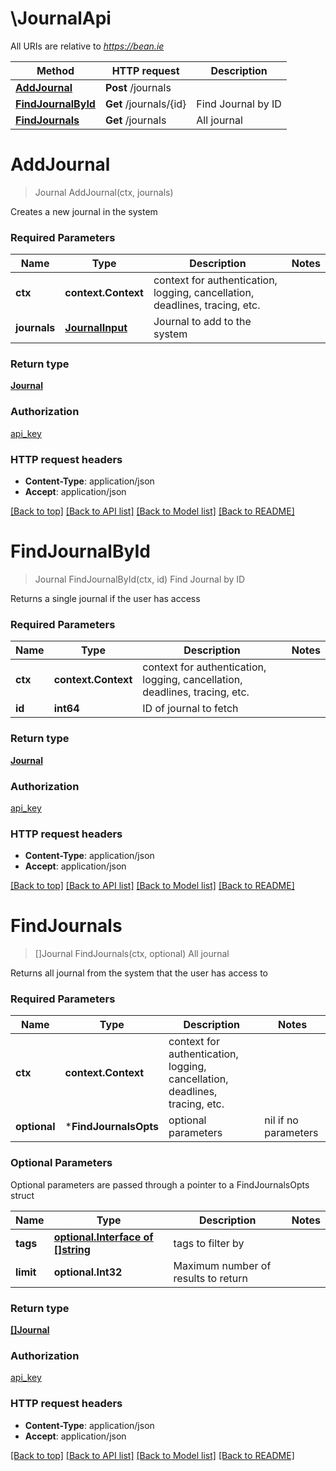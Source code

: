 # \JournalApi

All URIs are relative to *https://bean.ie*

Method | HTTP request | Description
------------- | ------------- | -------------
[**AddJournal**](JournalApi.md#AddJournal) | **Post** /journals | 
[**FindJournalById**](JournalApi.md#FindJournalById) | **Get** /journals/{id} | Find Journal by ID
[**FindJournals**](JournalApi.md#FindJournals) | **Get** /journals | All journal


# **AddJournal**
> Journal AddJournal(ctx, journals)


Creates a new journal in the system

### Required Parameters

Name | Type | Description  | Notes
------------- | ------------- | ------------- | -------------
 **ctx** | **context.Context** | context for authentication, logging, cancellation, deadlines, tracing, etc.
  **journals** | [**JournalInput**](JournalInput.md)| Journal to add to the system | 

### Return type

[**Journal**](Journal.md)

### Authorization

[api_key](../README.md#api_key)

### HTTP request headers

 - **Content-Type**: application/json
 - **Accept**: application/json

[[Back to top]](#) [[Back to API list]](../README.md#documentation-for-api-endpoints) [[Back to Model list]](../README.md#documentation-for-models) [[Back to README]](../README.md)

# **FindJournalById**
> Journal FindJournalById(ctx, id)
Find Journal by ID

Returns a single journal if the user has access

### Required Parameters

Name | Type | Description  | Notes
------------- | ------------- | ------------- | -------------
 **ctx** | **context.Context** | context for authentication, logging, cancellation, deadlines, tracing, etc.
  **id** | **int64**| ID of journal to fetch | 

### Return type

[**Journal**](Journal.md)

### Authorization

[api_key](../README.md#api_key)

### HTTP request headers

 - **Content-Type**: application/json
 - **Accept**: application/json

[[Back to top]](#) [[Back to API list]](../README.md#documentation-for-api-endpoints) [[Back to Model list]](../README.md#documentation-for-models) [[Back to README]](../README.md)

# **FindJournals**
> []Journal FindJournals(ctx, optional)
All journal

Returns all journal from the system that the user has access to

### Required Parameters

Name | Type | Description  | Notes
------------- | ------------- | ------------- | -------------
 **ctx** | **context.Context** | context for authentication, logging, cancellation, deadlines, tracing, etc.
 **optional** | ***FindJournalsOpts** | optional parameters | nil if no parameters

### Optional Parameters
Optional parameters are passed through a pointer to a FindJournalsOpts struct

Name | Type | Description  | Notes
------------- | ------------- | ------------- | -------------
 **tags** | [**optional.Interface of []string**](string.md)| tags to filter by | 
 **limit** | **optional.Int32**| Maximum number of results to return | 

### Return type

[**[]Journal**](Journal.md)

### Authorization

[api_key](../README.md#api_key)

### HTTP request headers

 - **Content-Type**: application/json
 - **Accept**: application/json

[[Back to top]](#) [[Back to API list]](../README.md#documentation-for-api-endpoints) [[Back to Model list]](../README.md#documentation-for-models) [[Back to README]](../README.md)

